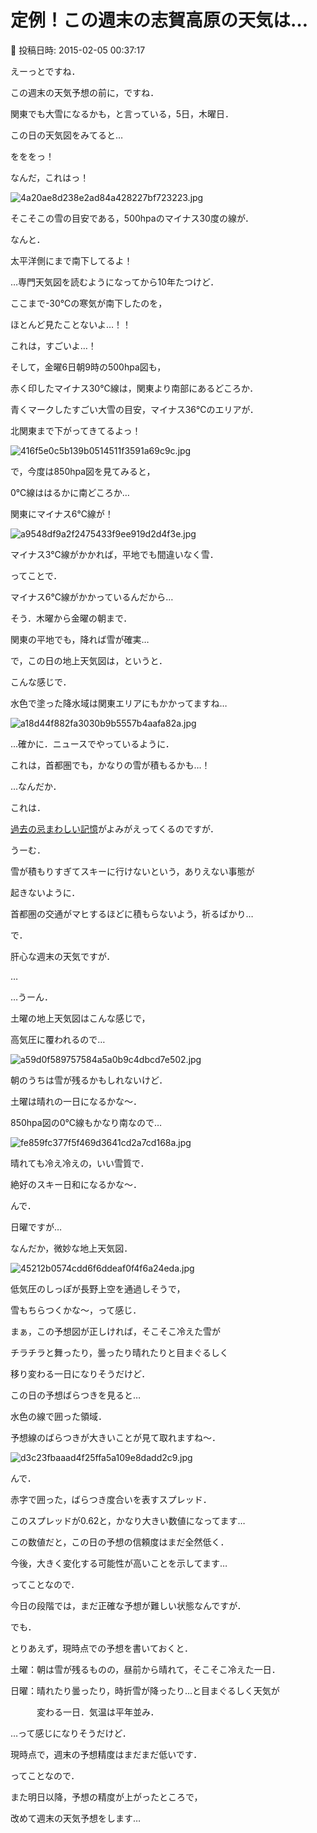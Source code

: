 # 定例！この週末の志賀高原の天気は…

📅 投稿日時: 2015-02-05 00:37:17

えーっとですね．


この週末の天気予想の前に，ですね．


関東でも大雪になるかも，と言っている，5日，木曜日．


この日の天気図をみてると…





をををっ！


なんだ，これはっ！




![4a20ae8d238e2ad84a428227bf723223.jpg](images/4a20ae8d238e2ad84a428227bf723223.jpg)




そこそこの雪の目安である，500hpaのマイナス30度の線が．


なんと．


太平洋側にまで南下してるよ！


…専門天気図を読むようになってから10年たつけど．


ここまで-30℃の寒気が南下したのを，


ほとんど見たことないよ…！！


これは，すごいよ…！





そして，金曜6日朝9時の500hpa図も，


赤く印したマイナス30℃線は，関東より南部にあるどころか．


青くマークしたすごい大雪の目安，マイナス36℃のエリアが．


北関東まで下がってきてるよっ！




![416f5e0c5b139b0514511f3591a69c9c.jpg](images/416f5e0c5b139b0514511f3591a69c9c.jpg)







で，今度は850hpa図を見てみると，


0℃線ははるかに南どころか…


関東にマイナス6℃線が！




![a9548df9a2f2475433f9ee919d2d4f3e.jpg](images/a9548df9a2f2475433f9ee919d2d4f3e.jpg)




マイナス3℃線がかかれば，平地でも間違いなく雪．


ってことで．


マイナス6℃線がかかっているんだから…


そう．木曜から金曜の朝まで．


関東の平地でも，降れば雪が確実…





で，この日の地上天気図は，というと．


こんな感じで．


水色で塗った降水域は関東エリアにもかかってますね…




![a18d44f882fa3030b9b5557b4aafa82a.jpg](images/a18d44f882fa3030b9b5557b4aafa82a.jpg)




…確かに．ニュースでやっているように．


これは，首都圏でも，かなりの雪が積もるかも…！





…なんだか．


これは．


[過去の忌まわしい記憶](e9f83615a49245623d0b12c8ac5ba6af4.md)がよみがえってくるのですが．


うーむ．


雪が積もりすぎてスキーに行けないという，ありえない事態が


起きないように．


首都圏の交通がマヒするほどに積もらないよう，祈るばかり…





で．


肝心な週末の天気ですが．


…


…うーん．


土曜の地上天気図はこんな感じで，


高気圧に覆われるので…




![a59d0f589757584a5a0b9c4dbcd7e502.jpg](images/a59d0f589757584a5a0b9c4dbcd7e502.jpg)




朝のうちは雪が残るかもしれないけど．


土曜は晴れの一日になるかな～．





850hpa図の0℃線もかなり南なので…




![fe859fc377f5f469d3641cd2a7cd168a.jpg](images/fe859fc377f5f469d3641cd2a7cd168a.jpg)




晴れても冷え冷えの，いい雪質で．


絶好のスキー日和になるかな～．





んで．


日曜ですが…


なんだか，微妙な地上天気図．




![45212b0574cdd6f6ddeaf0f4f6a24eda.jpg](images/45212b0574cdd6f6ddeaf0f4f6a24eda.jpg)




低気圧のしっぽが長野上空を通過しそうで，


雪もちらつくかな～，って感じ．


まぁ，この予想図が正しければ，そこそこ冷えた雪が


チラチラと舞ったり，曇ったり晴れたりと目まぐるしく


移り変わる一日になりそうだけど．





この日の予想ばらつきを見ると…


水色の線で囲った領域．


予想線のばらつきが大きいことが見て取れますね～．




![d3c23fbaaad4f25ffa5a109e8dadd2c9.jpg](images/d3c23fbaaad4f25ffa5a109e8dadd2c9.jpg)




んで．


赤字で囲った，ばらつき度合いを表すスプレッド．


このスプレッドが0.62と，かなり大きい数値になってます…


この数値だと，この日の予想の信頼度はまだ全然低く．


今後，大きく変化する可能性が高いことを示してます…





ってことなので．


今日の段階では，まだ正確な予想が難しい状態なんですが．





でも．


とりあえず，現時点での予想を書いておくと．


土曜：朝は雪が残るものの，昼前から晴れて，そこそこ冷えた一日．


日曜：晴れたり曇ったり，時折雪が降ったり…と目まぐるしく天気が


　　　変わる一日．気温は平年並み．


…って感じになりそうだけど．


現時点で，週末の予想精度はまだまだ低いです．





ってことなので．


また明日以降，予想の精度が上がったところで，


改めて週末の天気予想をします…
